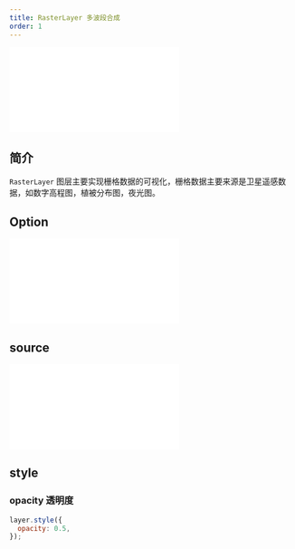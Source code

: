 ```yaml
---
title: RasterLayer 多波段合成
order: 1
---
```


<embed src="@/docs/common/style.md"></embed>

## 简介

`RasterLayer` 图层主要实现栅格数据的可视化，栅格数据主要来源是卫星遥感数据，如数字高程图，植被分布图，夜光图。

## Option

<embed src="@/docs/common/layer/options.zh.md"></embed>

## source

<embed src="@/docs/common/source/raster/raster_rgb.zh.md"></embed>

## style

### opacity 透明度

```js
layer.style({
  opacity: 0.5,
});
```
